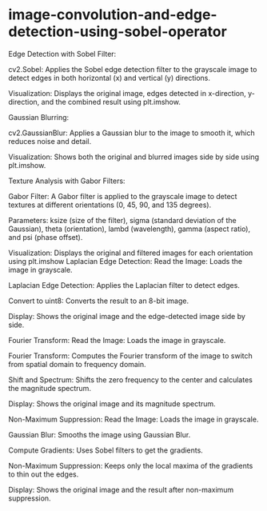 # image-convolution-and-edge-detection-using-sobel-operator
Edge Detection with Sobel Filter:

cv2.Sobel: Applies the Sobel edge detection filter to the grayscale image to detect edges in both horizontal (x) and vertical (y) directions.

Visualization: Displays the original image, edges detected in x-direction, y-direction, and the combined result using plt.imshow.

Gaussian Blurring:

cv2.GaussianBlur: Applies a Gaussian blur to the image to smooth it, which reduces noise and detail.

Visualization: Shows both the original and blurred images side by side using plt.imshow.

Texture Analysis with Gabor Filters:

Gabor Filter: A Gabor filter is applied to the grayscale image to detect textures at different orientations (0, 45, 90, and 135 degrees).

Parameters: ksize (size of the filter), sigma (standard deviation of the Gaussian), theta (orientation), lambd (wavelength), gamma (aspect ratio), and psi (phase offset).

Visualization: Displays the original and filtered images for each orientation using plt.imshow
Laplacian Edge Detection:
Read the Image: Loads the image in grayscale.

Laplacian Edge Detection: Applies the Laplacian filter to detect edges.

Convert to uint8: Converts the result to an 8-bit image.

Display: Shows the original image and the edge-detected image side by side.

Fourier Transform:
Read the Image: Loads the image in grayscale.

Fourier Transform: Computes the Fourier transform of the image to switch from spatial domain to frequency domain.

Shift and Spectrum: Shifts the zero frequency to the center and calculates the magnitude spectrum.

Display: Shows the original image and its magnitude spectrum.

Non-Maximum Suppression:
Read the Image: Loads the image in grayscale.

Gaussian Blur: Smooths the image using Gaussian Blur.

Compute Gradients: Uses Sobel filters to get the gradients.

Non-Maximum Suppression: Keeps only the local maxima of the gradients to thin out the edges.

Display: Shows the original image and the result after non-maximum suppression.
